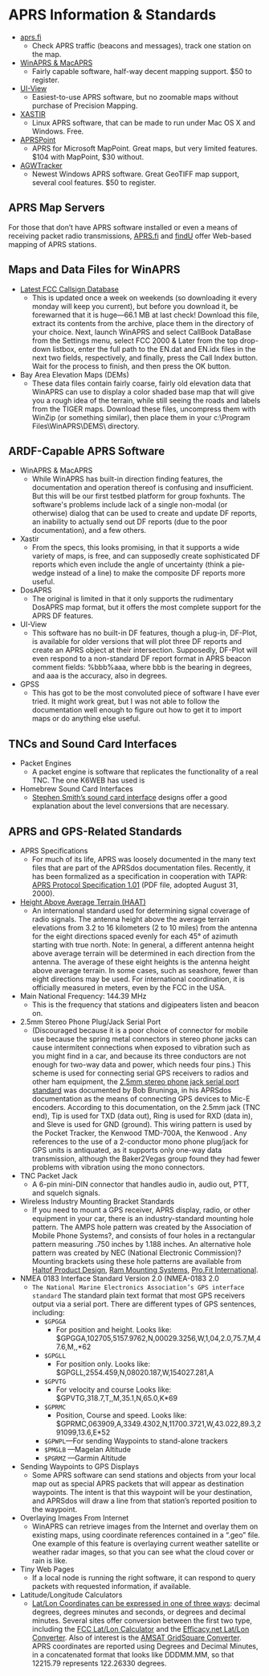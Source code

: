 # APRS Information & Standards

* [aprs.fi](https://aprs.fi)
    * Check APRS traffic (beacons and messages), track one station on the map.
* [WinAPRS & MacAPRS](http://www.winaprs.org/)
    * Fairly capable software, half-way decent mapping support. $50 to register.
* [UI-View](http://www.ui-view.org/)
    * Easiest-to-use APRS software, but no zoomable maps without purchase of Precision Mapping.
* [XASTIR](http://www.xastir.org/)
    * Linux APRS software, that can be made to run under Mac OS X and Windows. Free.
* [APRSPoint](http://www.aprspoint.com/)
    * APRS for Microsoft MapPoint. Great maps, but very limited features. $104 with MapPoint, $30 without.
* [AGWTracker](http://www.elcom.gr/sv2agw/tracker.htm)
    * Newest Windows APRS software. Great GeoTIFF map support, several cool features. $50 to register.

## APRS Map Servers

For those that don’t have APRS software installed or even a means of receiving packet radio transmissions, [APRS.fi](https://aprs.fi) and [findU](http://findu.com/) offer Web-based mapping of APRS stations.

## Maps and Data Files for WinAPRS

* [Latest FCC Callsign Database](http://wireless.fcc.gov/uls/data/complete/l_amat.zip)
    * This is updated once a week on weekends (so downloading it every monday will keep you current), but before you download it, be forewarned that it is huge—66.1 MB at last check! Download this file, extract its contents from the archive, place them in the directory of your choice. Next, launch WinAPRS and select CallBook DataBase from the Settings menu, select FCC 2000 & Later from the top drop-down listbox, enter the full path to the EN.dat and EN.idx files in the next two fields, respectively, and finally, press the Call Index button. Wait for the process to finish, and then press the OK button.
* Bay Area Elevation Maps (DEMs)
    * These data files contain fairly coarse, fairly old elevation data that WinAPRS can use to display a color shaded base map that will give you a rough idea of the terrain, while still seeing the roads and labels from the TIGER maps. Download these files, uncompress them with WinZip (or something similar), then place them in your c:\Program Files\WinAPRS\DEMS\ directory.

## ARDF-Capable APRS Software

* WinAPRS & MacAPRS
    * While WinAPRS has built-in direction finding features, the documentation and operation thereof is confusing and insufficient. But this will be our first testbed platform for group foxhunts. The software's problems include lack of a single non-modal (or otherwise) dialog that can be used to create and update DF reports, an inability to actually send out DF reports (due to the poor documentation), and a few others.
* Xastir
    * From the specs, this looks promising, in that it supports a wide variety of maps, is free, and can supposedly create sophisticated DF reports which even include the angle of uncertainty (think a pie-wedge instead of a line) to make the composite DF reports more useful.
* DosAPRS
    * The original is limited in that it only supports the rudimentary DosAPRS map format, but it offers the most complete support for the APRS DF features.
* UI-View
    * This software has no built-in DF features, though a plug-in, DF-Plot, is available for older versions that will plot three DF reports and create an APRS object at their intersection. Supposedly, DF-Plot will even respond to a non-standard DF report format in APRS beacon comment fields: %bbb%aaa, where bbb is the bearing in degrees, and aaa is the accuracy, also in degrees.
* GPSS
    * This has got to be the most convoluted piece of software I have ever tried. It might work great, but I was not able to follow the documentation well enough to figure out how to get it to import maps or do anything else useful.

## TNCs and Sound Card Interfaces

* Packet Engines
    * A packet engine is software that replicates the functionality of a real TNC. The one K6WEB has used is
* Homebrew Sound Card Interfaces
    * [Stephen Smith’s sound card interface](http://members.aol.com/wa8lmf/ham/tonekeyer.htm) designs offer a good explanation about the level conversions that are necessary.

## APRS and GPS-Related Standards

* APRS Specifications
    * For much of its life, APRS was loosely documented in the many text files that are part of the APRSdos documentation files. Recently, it has been formalized as a specification in cooperation with TAPR: [APRS Protocol Specification 1.01](ftp://ftp.tapr.org/aprssig/aprsspec/spec/aprs101/APRS101.pdf) (PDF file, adopted August 31, 2000).
* [Height Above Average Terrain (HAAT)](http://www.qsl.net/miarc/haat_inst.html)
    * An international standard used for determining signal coverage of radio signals. The antenna height above the average terrain elevations from 3.2 to 16 kilometers (2 to 10 miles) from the antenna for the eight directions spaced evenly for each 45° of azimuth starting with true north. Note: In general, a different antenna height above average terrain will be determined in each direction from the antenna. The average of these eight heights is the antenna height above average terrain. In some cases, such as seashore, fewer than eight directions may be used. For international coordination, it is officially measured in meters, even by the FCC in the USA.
* Main National Frequency: 144.39 MHz
    * This is the frequency that stations and digipeaters listen and beacon on.
* 2.5mm Stereo Phone Plug/Jack Serial Port
    * (Discouraged because it is a poor choice of connector for mobile use because the spring metal connectors in stereo phone jacks can cause intermitent connections when exposed to vibration such as you might find in a car, and because its three conductors are not enough for two-way data and power, which needs four pins.) This scheme is used for connecting serial GPS receivers to radios and other ham equipment, the [2.5mm stereo phone jack serial port standard](http://www.aprs.net/vm/DOS/MICE.HTM) was documented by Bob Bruninga, in his APRSdos documentation as the means of connecting GPS devices to Mic-E encoders. According to this documentation, on the 2.5mm jack (TNC end), Tip is used for TXD (data out), Ring is used for RXD (data in), and Sleve is used for GND (ground). This wiring pattern is used by the Pocket Tracker, the Kenwood TMD-700A, the Kenwood . Any references to the use of a 2-conductor mono phone plug/jack for GPS units is antiquated, as it supports only one-way data transmission, although the Baker2Vegas group found they had fewer problems with vibration using the mono connectors.
* TNC Packet Jack
    * A 6-pin mini-DIN connector that handles audio in, audio out, PTT, and squelch signals.
* Wireless Industry Mounting Bracket Standards
    * If you need to mount a GPS receiver, APRS display, radio, or other equipment in your car, there is an industry-standard mounting hole pattern. The AMPS hole pattern was created by the Association of Mobile Phone Systems?, and consists of four holes in a rectangular pattern measuring .750 inches by 1.188 inches. An alternative hole pattern was created by NEC (National Electronic Commission)? Mounting brackets using these hole patterns are available from [Haltof Product Design](http://www.haltof.com/), [Ram Mounting Systems](http://www.ram-mount.com/), [Pro.Fit International](http://www.pro-fit-intl.com/).
* NMEA 0183 Interface Standard Version 2.0 (NMEA-0183 2.0
    * `The National Marine Electronics Association’s GPS interface standard` The standard plain text format that most GPS receivers output via a serial port. There are different types of GPS sentences, including:
        * `$GPGGA`
            * For position and height. Looks like: $GPGGA,102705,5157.9762,N,00029.3256,W,1,04,2.0,75.7,M,47.6,M,,*62
        * `$GPGLL`
            * For position only. Looks like: $GPGLL,2554.459,N,08020.187,W,154027.281,A
        * `$GPVTG`
            * For velocity and course Looks like: $GPVTG,318.7,T,,M,35.1,N,65.0,K*69
        * `$GPRMC`
            * Position, Course and speed. Looks like: $GPRMC,063909,A,3349.4302,N,11700.3721,W,43.022,89.3,291099,13.6,E*52
        * `$GPWPL`—For sending Waypoints to stand-alone trackers
        * `$PMGLB` —Magelan Altitude
        * `$PGRMZ` —Garmin Altitude
* Sending Waypoints to GPS Displays
    * Some APRS software can send stations and objects from your local map out as special APRS packets that will appear as destination waypoints. The intent is that this waypoint will be your destination, and APRSdos will draw a line from that station’s reported position to the waypoint.
* Overlaying Images From Internet
    * WinAPRS can retrieve images from the Internet and overlay them on existing maps, using coordinate references contained in a “.geo” file. One example of this feature is overlaying current weather satellite or weather radar images, so that you can see what the cloud cover or rain is like.
* Tiny Web Pages
    * If a local node is running the right software, it can respond to query packets with requested information, if available.
* Latitude/Longitude Calculators
    * [Lat/Lon Coordinates can be expressed in one of three ways](http://www.maptools.com/UsingLatLon/Formats.html): decimal degrees, degrees minutes and seconds, or degrees and decimal minutes. Several sites offer conversion between the first two type, including the [FCC Lat/Lon Calculator](http://www.fcc.gov/mb/audio/bickel/DDDMMSS-decimal.html) and the [Efficacy.net Lat/Lon Converter](http://efficacy.net/experiments/convert_lat_long/). Also of interest is the [AMSAT GridSquare Converter](http://www.amsat.org/amsat/toys/gridconv.html). APRS coordinates are reported using Degrees and Decimal Minutes, in a concatenated format that looks like DDDMM.MM, so that 12215.79 represents 122.26330 degrees.
